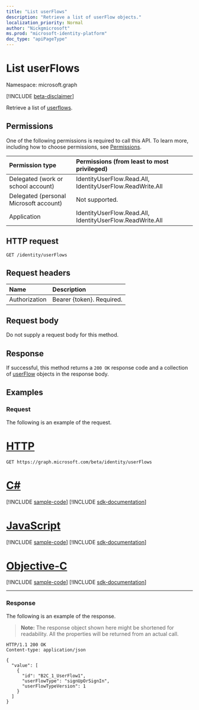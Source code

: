 ```yaml
---
title: "List userFlows"
description: "Retrieve a list of userFlow objects."
localization_priority: Normal
author: "Nickgmicrosoft"
ms.prod: "microsoft-identity-platform"
doc_type: "apiPageType"
---
```


# List userFlows

Namespace: microsoft.graph

[!INCLUDE [beta-disclaimer](../../includes/beta-disclaimer.md)]

Retrieve a list of [userflows](../resources/identityuserflow.md).

## Permissions

One of the following permissions is required to call this API. To learn more, including how to choose permissions, see [Permissions](/graph/permissions-reference).

| Permission type                        | Permissions (from least to most privileged) |
|:---------------------------------------|:--------------------------------------------|
| Delegated (work or school account)     | IdentityUserFlow.Read.All, IdentityUserFlow.ReadWrite.All  |
| Delegated (personal Microsoft account) | Not supported. |
| Application                            | IdentityUserFlow.Read.All, IdentityUserFlow.ReadWrite.All |

## HTTP request

<!-- { "blockType": "ignored" } -->

```http
GET /identity/userFlows
```

## Request headers

| Name      |Description|
|:----------|:----------|
| Authorization | Bearer {token}. Required. |

## Request body

Do not supply a request body for this method.

## Response

If successful, this method returns a `200 OK` response code and a collection of [userFlow](../resources/identityuserflow.md) objects in the response body.

## Examples

### Request

The following is an example of the request.

# [HTTP](#tab/http)
<!-- {
  "blockType": "request",
  "name": "get_userflows"
}-->

```msgraph-interactive
GET https://graph.microsoft.com/beta/identity/userFlows
```
# [C#](#tab/csharp)
[!INCLUDE [sample-code](../includes/snippets/csharp/get-userflows-csharp-snippets.md)]
[!INCLUDE [sdk-documentation](../includes/snippets/snippets-sdk-documentation-link.md)]

# [JavaScript](#tab/javascript)
[!INCLUDE [sample-code](../includes/snippets/javascript/get-userflows-javascript-snippets.md)]
[!INCLUDE [sdk-documentation](../includes/snippets/snippets-sdk-documentation-link.md)]

# [Objective-C](#tab/objc)
[!INCLUDE [sample-code](../includes/snippets/objc/get-userflows-objc-snippets.md)]
[!INCLUDE [sdk-documentation](../includes/snippets/snippets-sdk-documentation-link.md)]

---


### Response

The following is an example of the response.

> **Note:** The response object shown here might be shortened for readability. All the properties will be returned from an actual call.

<!-- {
  "blockType": "response",
  "truncated": true,
  "@odata.type": "microsoft.graph.UserFlow",
  "isCollection": true
} -->

```http
HTTP/1.1 200 OK
Content-type: application/json

{
  "value": [
    {
      "id": "B2C_1_UserFlow1",
      "userFlowType": "signUpOrSignIn",
      "userFlowTypeVersion": 1
    }
  ]
}
```

<!-- uuid: 16cd6b66-4b1a-43a1-adaf-3a886856ed98
2019-02-04 14:57:30 UTC -->
<!-- {
  "type": "#page.annotation",
  "description": "List userFlows",
  "keywords": "",
  "section": "documentation",
  "tocPath": "",
  "suppressions": [
    "Error: get_userflows/container/userFlowTypeVersion:\r\n      Expected type Single but actual was Int64. Property: userFlowTypeVersion, actual value: '1'"
  ]
}-->
